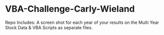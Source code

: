 # VBA-Challenge-Carly-Wieland
Repo Includes: A screen shot for each year of your results on the Multi Year Stock Data &amp; VBA Scripts as separate files.
